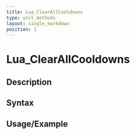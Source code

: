 ```yaml
---
title: Lua_ClearAllCooldowns
type: unit_methods
layout: single_markdown
position: 1
---
```


# Lua_ClearAllCooldowns

## Description

## Syntax

## Usage/Example


